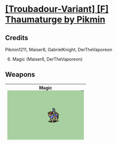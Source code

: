 # [\[Troubadour-Variant\] \[F\] Thaumaturge by Pikmin](./)
## Credits

Pikmin1211, Maiser6, GabrielKnight, DerTheVaporeon

6. Magic (Maiser6, DerTheVaporeon)

## Weapons

| <b>Magic</b><br/><img alt="Magic animation" src="./6.%20Magic/Magic.gif"/> |
| :---: |
